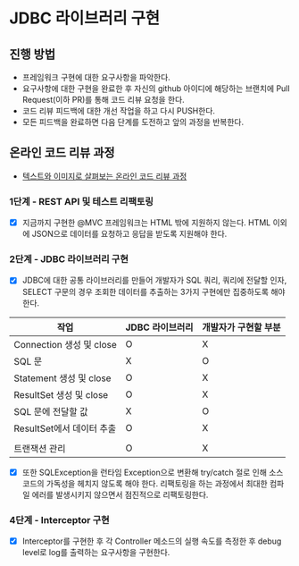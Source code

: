 # JDBC 라이브러리 구현

## 진행 방법

* 프레임워크 구현에 대한 요구사항을 파악한다.
* 요구사항에 대한 구현을 완료한 후 자신의 github 아이디에 해당하는 브랜치에 Pull Request(이하 PR)를 통해 코드 리뷰 요청을 한다.
* 코드 리뷰 피드백에 대한 개선 작업을 하고 다시 PUSH한다.
* 모든 피드백을 완료하면 다음 단계를 도전하고 앞의 과정을 반복한다.

## 온라인 코드 리뷰 과정

* [텍스트와 이미지로 살펴보는 온라인 코드 리뷰 과정](https://github.com/next-step/nextstep-docs/tree/master/codereview)

### 1단계 - REST API 및 테스트 리팩토링

- [x] 지금까지 구현한 @MVC 프레임워크는 HTML 밖에 지원하지 않는다. HTML 이외에 JSON으로 데이터를 요청하고 응답을 받도록 지원해야 한다.

### 2단계 - JDBC 라이브러리 구현

- [x] JDBC에 대한 공통 라이브러리를 만들어 개발자가 SQL 쿼리, 쿼리에 전달할 인자, SELECT 구문의 경우 조회한 데이터를 추출하는 3가지 구현에만 집중하도록 해야 한다.

| 작업                    | JDBC 라이브러리 | 개발자가 구현할 부분 |
|-----------------------|------------|-------------|
| Connection 생성 및 close | O          | X           |
| SQL 문                 | X          | O           |
| Statement 생성 및 close  | O          | X           |
| ResultSet 생성 및 close  | O          | X           |
| SQL 문에 전달할 값          | X          | O           |
| ResultSet에서 데이터 추출    | O          | X           |
|                       |            |             |
| 트랜잭션 관리               | O          | X           |

- [x] 또한 SQLException을 런타임 Exception으로 변환해 try/catch 절로 인해 소스 코드의 가독성을 헤치지 않도록 해야 한다. 리팩토링을 하는 과정에서 최대한 컴파일 에러를 발생시키지 않으면서 점진적으로 리팩토링한다.

### 4단계 - Interceptor 구현

- [x] Interceptor를 구현한 후 각 Controller 메소드의 실행 속도를 측정한 후 debug level로 log를 출력하는 요구사항을 구현한다.
